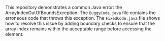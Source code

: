 This repository demonstrates a common Java error: the ArrayIndexOutOfBoundsException. The `BuggyCode.java` file contains the erroneous code that throws this exception. The `FixedCode.java` file shows how to resolve this issue by adding boundary checks to ensure that the array index remains within the acceptable range before accessing the element.